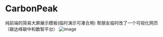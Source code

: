 # CarbonPeak
纯前端的简易大屏展示模板(临时演示可凑合用)
帮朋友临时改了一个可视化网页（碳达峰碳中和数智平台）
![image](https://user-images.githubusercontent.com/54764867/206483934-e7ac1b08-6506-4b59-82f4-0019abf7dd62.png)

